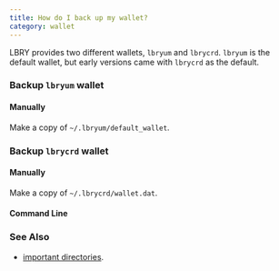 ```yaml
---
title: How do I back up my wallet?
category: wallet
---
```


LBRY provides two different wallets, `lbryum` and `lbrycrd`. `lbryum` is the default wallet, but early versions came with `lbrycrd` as the default.

### Backup `lbryum` wallet

#### Manually

Make a copy of `~/.lbryum/default_wallet`.

#### 

### Backup `lbrycrd` wallet

#### Manually

Make a copy of `~/.lbrycrd/wallet.dat`.

#### Command Line


### See Also

- [important directories](https://lbry.io/faq/lbry-directories).
